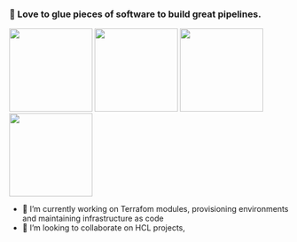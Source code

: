 ###  👋 Love to glue pieces of software to build great pipelines.

<img height="150em" src="https://github-profile-summary-cards.vercel.app/api/cards/profile-details?username=cemdorst&theme=dracula"/> 
<img height="150em" src="https://github-readme-stats.vercel.app/api?username=cemdorst&show_icons=true&theme=dracula&include_all_commits=true&count_private=true&hide_border=true"/>
<img height="150em" src="https://github-readme-stats.vercel.app/api/top-langs/?username=cemdorst&layout=compact&langs_count=5&theme=dracula&hide_border=true"/> <img height="150em" src="https://github-readme-streak-stats.herokuapp.com/?user=cemdorst&theme=dracula&hide_border=true"/>


- 🔭 I’m currently working on Terrafom modules, provisioning environments and maintaining infrastructure as code
- 👯 I’m looking to collaborate on HCL projects, 

